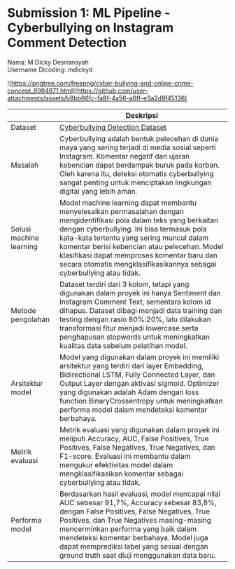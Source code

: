 # Submission 1: ML Pipeline - Cyberbullying on Instagram Comment Detection

Nama: M Dicky Desriansyah  
Username Dicoding: mdickyd

![https://pngtree.com/freepng/cyber-bullying-and-online-crime-concept_8984871.html](https://github.com/user-attachments/assets/b8bb66fc-fa8f-4a56-a6ff-e3a2d9f45136)


|                         | Deskripsi                                                                                                                                                                                                                                                                                                                                                                              |
| ----------------------- | -------------------------------------------------------------------------------------------------------------------------------------------------------------------------------------------------------------------------------------------------------------------------------------------------------------------------------------------------------------------------------------- |
| Dataset                 | [Cyberbullying Detection Dataset](https://github.com/rizalespe/Dataset-Sentimen-Analisis-Bahasa-Indonesia/blob/master/dataset_komentar_instagram_cyberbullying.csv)                                                                                                                                                                                                                    |
| Masalah                 | Cyberbullying adalah bentuk pelecehan di dunia maya yang sering terjadi di media sosial seperti Instagram. Komentar negatif dan ujaran kebencian dapat berdampak buruk pada korban. Oleh karena itu, deteksi otomatis cyberbullying sangat penting untuk menciptakan lingkungan digital yang lebih aman.                                                                               |
| Solusi machine learning | Model machine learning dapat membantu menyelesaikan permasalahan dengan mengidentifikasi pola dalam teks yang berkaitan dengan cyberbullying. Ini bisa termasuk pola kata-kata tertentu yang sering muncul dalam komentar berisi kebencian atau pelecehan. Model klasifikasi dapat memproses komentar baru dan secara otomatis mengklasifikasikannya sebagai cyberbullying atau tidak. |
| Metode pengolahan       | Dataset terdiri dari 3 kolom, tetapi yang digunakan dalam proyek ini hanya Sentiment dan Instagram Comment Text, sementara kolom id dihapus. Dataset dibagi menjadi data training dan testing dengan rasio 80%:20%, lalu dilakukan transformasi fitur menjadi lowercase serta penghapusan stopwords untuk meningkatkan kualitas data sebelum pelatihan model.                          |
| Arsitektur model        | Model yang digunakan dalam proyek ini memiliki arsitektur yang terdiri dari layer Embedding, Bidirectional LSTM, Fully Connected Layer, dan Output Layer dengan aktivasi sigmoid. Optimizer yang digunakan adalah Adam dengan loss function BinaryCrossentropy untuk meningkatkan performa model dalam mendeteksi komentar berbahaya.                                                  |
| Metrik evaluasi         | Metrik evaluasi yang digunakan dalam proyek ini meliputi Accuracy, AUC, False Positives, True Positives, False Negatives, True Negatives, dan F1-score. Evaluasi ini membantu dalam mengukur efektivitas model dalam mengklasifikasikan komentar sebagai cyberbullying atau tidak.                                                                                                     |
| Performa model          | Berdasarkan hasil evaluasi, model mencapai nilai AUC sebesar 91,7%, Accuracy sebesar 83,8%, dengan False Positives, False Negatives, True Positives, dan True Negatives masing-masing mencerminkan performa yang baik dalam mendeteksi komentar berbahaya. Model juga dapat memprediksi label yang sesuai dengan ground truth saat diuji menggunakan data baru.                        |
